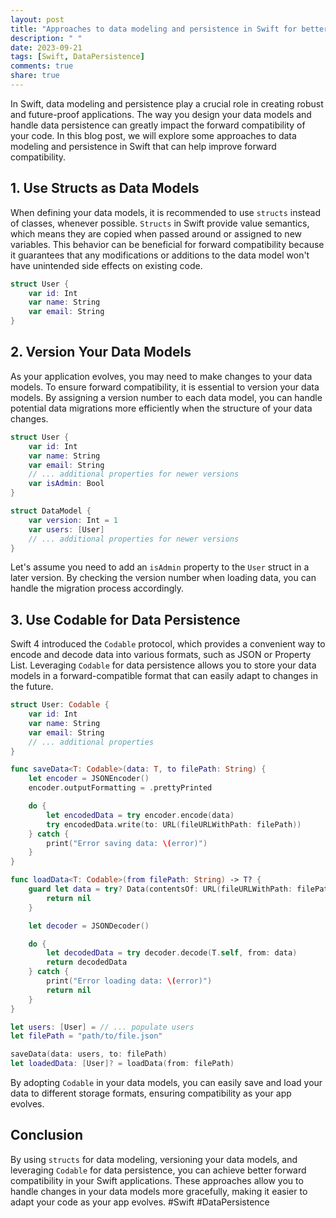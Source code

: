 ```yaml
---
layout: post
title: "Approaches to data modeling and persistence in Swift for better forward compatibility"
description: " "
date: 2023-09-21
tags: [Swift, DataPersistence]
comments: true
share: true
---
```


In Swift, data modeling and persistence play a crucial role in creating robust and future-proof applications. The way you design your data models and handle data persistence can greatly impact the forward compatibility of your code. In this blog post, we will explore some approaches to data modeling and persistence in Swift that can help improve forward compatibility.

## 1. Use Structs as Data Models

When defining your data models, it is recommended to use `structs` instead of classes, whenever possible. `Structs` in Swift provide value semantics, which means they are copied when passed around or assigned to new variables. This behavior can be beneficial for forward compatibility because it guarantees that any modifications or additions to the data model won't have unintended side effects on existing code.

```swift
struct User {
    var id: Int
    var name: String
    var email: String
}
```

## 2. Version Your Data Models

As your application evolves, you may need to make changes to your data models. To ensure forward compatibility, it is essential to version your data models. By assigning a version number to each data model, you can handle potential data migrations more efficiently when the structure of your data changes.

```swift
struct User {
    var id: Int
    var name: String
    var email: String
    // ... additional properties for newer versions
    var isAdmin: Bool
}

struct DataModel {
    var version: Int = 1
    var users: [User]
    // ... additional properties for newer versions
}
```

Let's assume you need to add an `isAdmin` property to the `User` struct in a later version. By checking the version number when loading data, you can handle the migration process accordingly.

## 3. Use Codable for Data Persistence

Swift 4 introduced the `Codable` protocol, which provides a convenient way to encode and decode data into various formats, such as JSON or Property List. Leveraging `Codable` for data persistence allows you to store your data models in a forward-compatible format that can easily adapt to changes in the future.

```swift
struct User: Codable {
    var id: Int
    var name: String
    var email: String
    // ... additional properties
}

func saveData<T: Codable>(data: T, to filePath: String) {
    let encoder = JSONEncoder()
    encoder.outputFormatting = .prettyPrinted

    do {
        let encodedData = try encoder.encode(data)
        try encodedData.write(to: URL(fileURLWithPath: filePath))
    } catch {
        print("Error saving data: \(error)")
    }
}

func loadData<T: Codable>(from filePath: String) -> T? {
    guard let data = try? Data(contentsOf: URL(fileURLWithPath: filePath)) else {
        return nil
    }

    let decoder = JSONDecoder()

    do {
        let decodedData = try decoder.decode(T.self, from: data)
        return decodedData
    } catch {
        print("Error loading data: \(error)")
        return nil
    }
}

let users: [User] = // ... populate users
let filePath = "path/to/file.json"

saveData(data: users, to: filePath)
let loadedData: [User]? = loadData(from: filePath)
```

By adopting `Codable` in your data models, you can easily save and load your data to different storage formats, ensuring compatibility as your app evolves.

## Conclusion

By using `structs` for data modeling, versioning your data models, and leveraging `Codable` for data persistence, you can achieve better forward compatibility in your Swift applications. These approaches allow you to handle changes in your data models more gracefully, making it easier to adapt your code as your app evolves. #Swift #DataPersistence